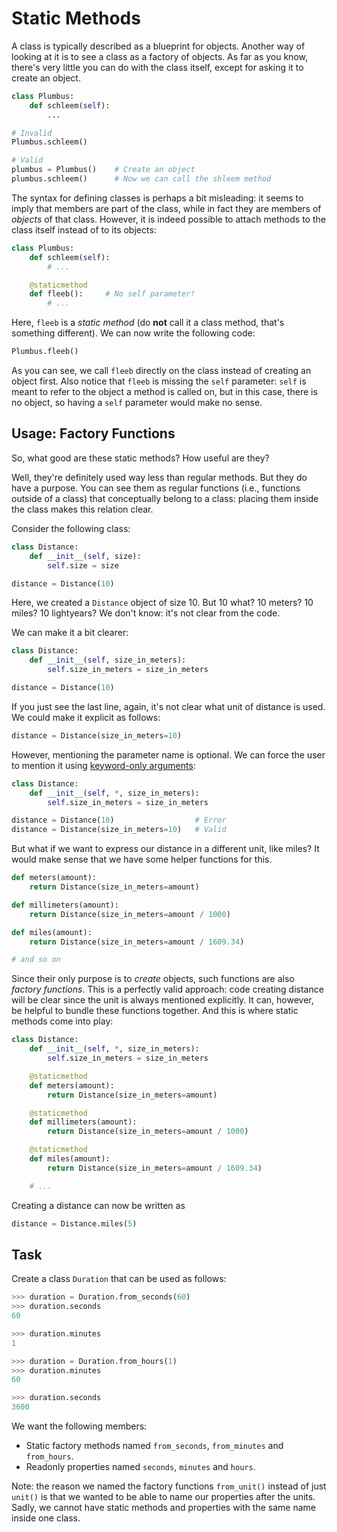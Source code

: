 # Static Methods

A class is typically described as a blueprint for objects.
Another way of looking at it is to see a class as a factory of objects.
As far as you know, there's very little you can do with the class itself, except for asking it to create an object.

```python
class Plumbus:
    def schleem(self):
        ...

# Invalid
Plumbus.schleem()

# Valid
plumbus = Plumbus()    # Create an object
plumbus.schleem()      # Now we can call the shleem method
```

The syntax for defining classes is perhaps a bit misleading: it seems to imply that members are part of the class, while in fact they are members of _objects_ of that class.
However, it is indeed possible to attach methods to the class itself instead of to its objects:

```python
class Plumbus:
    def schleem(self):
        # ...

    @staticmethod
    def fleeb():     # No self parameter!
        # ...
```

Here, `fleeb` is a _static method_ (do **not** call it a class method, that's something different).
We can now write the following code:

```python
Plumbus.fleeb()
```

As you can see, we call `fleeb` directly on the class instead of creating an object first.
Also notice that `fleeb` is missing the `self` parameter: `self` is meant to refer to the object a method is called on, but in this case, there is no object, so having a `self` parameter would make no sense.

## Usage: Factory Functions

So, what good are these static methods?
How useful are they?

Well, they're definitely used way less than regular methods.
But they do have a purpose.
You can see them as regular functions (i.e., functions outside of a class) that conceptually belong to a class: placing them inside the class makes this relation clear.

Consider the following class:

```python
class Distance:
    def __init__(self, size):
        self.size = size

distance = Distance(10)
```

Here, we created a `Distance` object of size 10.
But 10 what?
10 meters?
10 miles?
10 lightyears?
We don't know: it's not clear from the code.

We can make it a bit clearer:

```python
class Distance:
    def __init__(self, size_in_meters):
        self.size_in_meters = size_in_meters

distance = Distance(10)
```

If you just see the last line, again, it's not clear what unit of distance is used.
We could make it explicit as follows:

```python
distance = Distance(size_in_meters=10)
```

However, mentioning the parameter name is optional.
We can force the user to mention it using [keyword-only arguments](https://peps.python.org/pep-3102/):

```python
class Distance:
    def __init__(self, *, size_in_meters):
        self.size_in_meters = size_in_meters

distance = Distance(10)                  # Error
distance = Distance(size_in_meters=10)   # Valid
```

But what if we want to express our distance in a different unit, like miles?
It would make sense that we have some helper functions for this.

```python
def meters(amount):
    return Distance(size_in_meters=amount)

def millimeters(amount):
    return Distance(size_in_meters=amount / 1000)

def miles(amount):
    return Distance(size_in_meters=amount / 1609.34)

# and so on
```

Since their only purpose is to _create_ objects, such functions are also _factory functions_.
This is a perfectly valid approach: code creating distance will be clear since the unit is always mentioned explicitly.
It can, however, be helpful to bundle these functions together.
And this is where static methods come into play:

```python
class Distance:
    def __init__(self, *, size_in_meters):
        self.size_in_meters = size_in_meters

    @staticmethod
    def meters(amount):
        return Distance(size_in_meters=amount)

    @staticmethod
    def millimeters(amount):
        return Distance(size_in_meters=amount / 1000)

    @staticmethod
    def miles(amount):
        return Distance(size_in_meters=amount / 1609.34)

    # ...
```

Creating a distance can now be written as

```python
distance = Distance.miles(5)
```

## Task

Create a class `Duration` that can be used as follows:

```python
>>> duration = Duration.from_seconds(60)
>>> duration.seconds
60

>>> duration.minutes
1

>>> duration = Duration.from_hours(1)
>>> duration.minutes
60

>>> duration.seconds
3600
```

We want the following members:

* Static factory methods named `from_seconds`, `from_minutes` and `from_hours`.
* Readonly properties named `seconds`, `minutes` and `hours`.

Note: the reason we named the factory functions `from_unit()` instead of just `unit()` is that we wanted to be able to name our properties after the units.
Sadly, we cannot have static methods and properties with the same name inside one class.
